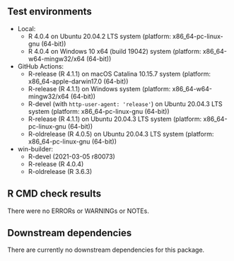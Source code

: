 ## Test environments

* Local:
  - R 4.0.4 on Ubuntu 20.04.2 LTS system (platform: x86_64-pc-linux-gnu (64-bit))
  - R 4.0.4 on Windows 10 x64 (build 19042) system (platform: x86_64-w64-mingw32/x64 (64-bit))
* GitHub Actions:
  - R-release (R 4.1.1) on macOS Catalina 10.15.7 system (platform: x86_64-apple-darwin17.0 (64-bit))
  - R-release (R 4.1.1) on Windows system (platform: x86_64-w64-mingw32/x64 (64-bit))
  - R-devel (with `http-user-agent: 'release'`) on Ubuntu 20.04.3 LTS system (platform: x86_64-pc-linux-gnu (64-bit))
  - R-release (R 4.1.1) on Ubuntu 20.04.3 LTS system (platform: x86_64-pc-linux-gnu (64-bit))
  - R-oldrelease (R 4.0.5) on Ubuntu 20.04.3 LTS system (platform: x86_64-pc-linux-gnu (64-bit))
* win-builder:
  - R-devel (2021-03-05 r80073)
  - R-release (R 4.0.4)
  - R-oldrelease (R 3.6.3)

## R CMD check results

There were no ERRORs or WARNINGs or NOTEs.

## Downstream dependencies

There are currently no downstream dependencies for this package.
